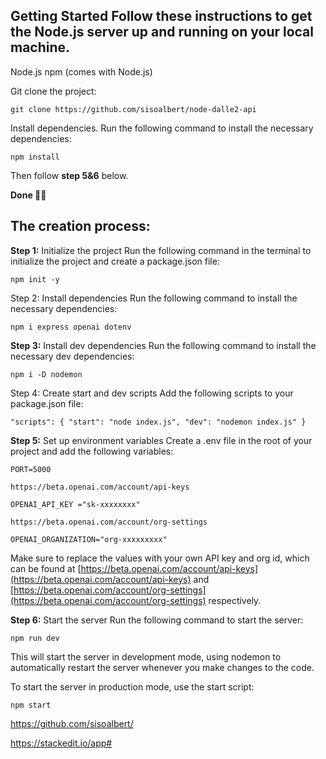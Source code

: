 
## Getting Started Follow these instructions to get the Node.js server up and running on your local machine.

Node.js npm (comes with Node.js)

Git clone the project:

```
git clone https://github.com/sisoalbert/node-dalle2-api

```

Install dependencies. Run the following command to install the necessary dependencies:

```
npm install

```

Then follow  **step 5&6**    below.

**Done 👏🏽**

## The creation process: 


**Step 1:** Initialize the project Run the following command in the terminal to initialize the project and create a package.json file:

 

    npm init -y
 

Step 2: Install dependencies Run the following command to install the necessary dependencies:

    npm i express openai dotenv 

**Step 3:** Install dev dependencies Run the following command to install the necessary dev dependencies:

    npm i -D nodemon

 

Step 4: Create start and dev scripts Add the following scripts to your package.json file:

    "scripts": { "start": "node index.js", "dev": "nodemon index.js" }

 

**Step 5:** Set up environment variables Create a .env file in the root of your project and add the following variables:

    PORT=5000
    
    https://beta.openai.com/account/api-keys
    
    OPENAI_API_KEY ="sk-xxxxxxxx"
    
    https://beta.openai.com/account/org-settings
    
    OPENAI_ORGANIZATION="org-xxxxxxxxx"

Make sure to replace the values with your own API key and org id, which can be found at  [https://beta.openai.com/account/api-keys](https://beta.openai.com/account/api-keys)  and  [https://beta.openai.com/account/org-settings](https://beta.openai.com/account/org-settings)  respectively.

**Step 6:** Start the server Run the following command to start the server:

    npm run dev

This will start the server in development mode, using nodemon to automatically restart the server whenever you make changes to the code.

To start the server in production mode, use the start script:

    npm start

https://github.com/sisoalbert/

https://stackedit.io/app# 
